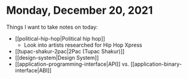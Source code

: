 # Monday, December 20, 2021

Things I want to take notes on today:

- [[political-hip-hop|Political hip hop]]
  - Look into artists researched for Hip Hop Xpress
- [[tupac-shakur-2pac|2Pac (Tupac Shakur)]]
- [[design-system|Design System]]
- [[application-programming-interface|API]] vs. [[application-binary-interface|ABI]]
